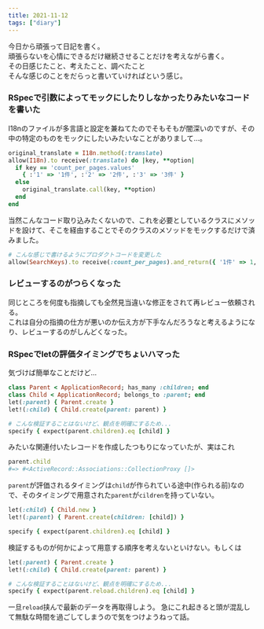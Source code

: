 ```yaml
---
title: 2021-11-12
tags: ["diary"]
---
```


今日から頑張って日記を書く。  
頑張らないを心情にできるだけ継続させることだけを考えながら書く。  
その日感じたこと、考えたこと、調べたこと  
そんな感じのことをだらっと書いていければという感じ。

### RSpecで引数によってモックにしたりしなかったりみたいなコードを書いた
I18nのファイルが多言語と設定を兼ねてたのでそもそもが闇深いのですが、その中の特定のものをモックにしたいみたいなことがありまして...。

```rb
original_translate = I18n.method(:translate)
allow(I18n).to receive(:translate) do |key, **option|
  if key == 'count_per_pages.values'
    { :'1' => '1件', :'2' => '2件', :'3' => '3件' }
  else
    original_translate.call(key, **option)
  end
end
```

当然こんなコード取り込みたくないので、これを必要としているクラスにメソッドを設けて、そこを経由することでそのクラスのメソッドをモックするだけで済みました。

```rb
# こんな感じで書けるようにプロダクトコードを変更した
allow(SearchKeys).to receive(:count_per_pages).and_return({ '1件' => 1, '2件' => 2, '3件' => 3 })
```

### レビューするのがつらくなった

同じところを何度も指摘しても全然見当違いな修正をされて再レビュー依頼される。  
これは自分の指摘の仕方が悪いのか伝え方が下手なんだろうなと考えるようになり、レビューするのがしんどくなった。  

### RSpecでletの評価タイミングでちょいハマった

気づけば簡単なことだけど...

```rb
class Parent < ApplicationRecord; has_many :children; end
class Child < ApplicationRecord; belongs_to :parent; end
let(:parent) { Parent.create }
let!(:child) { Child.create(parent: parent) }

# こんな検証することはないけど、観点を明確にするため...
specify { expect(parent.children).eq [child] }
```
みたいな関連付いたレコードを作成したつもりになっていたが、実はこれ

```rb
parent.child
#=> #<ActiveRecord::Associations::CollectionProxy []>
```

`parent`が評価されるタイミングは`child`が作られている途中(作られる前)なので、そのタイミングで用意された`parent`が`cildren`を持っていない。

```rb
let(:child) { Child.new }
let!(:parent) { Parent.create(children: [child]) }

specify { expect(parent.children).eq [child] }
```
検証するものが何かによって用意する順序を考えないといけない。もしくは

```rb
let(:parent) { Parent.create }
let!(:child) { Child.create(parent: parent) }

# こんな検証することはないけど、観点を明確にするため...
specify { expect(parent.reload.children).eq [child] }
```

一旦`reload`挟んで最新のデータを再取得しよう。
急にこれ起きると頭が混乱して無駄な時間を過ごしてしまうので気をつけようねって話。

